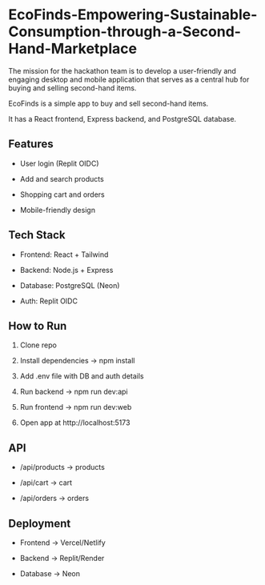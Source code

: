 # EcoFinds-Empowering-Sustainable-Consumption-through-a-Second-Hand-Marketplace

The mission for the hackathon team is to develop a user-friendly and engaging desktop and mobile application that serves as a central hub for buying and selling second-hand items.

EcoFinds is a simple app to buy and sell second-hand items.  

It has a React frontend, Express backend, and PostgreSQL database.  



## Features

- User login (Replit OIDC)  

- Add and search products  

- Shopping cart and orders  

- Mobile-friendly design  



## Tech Stack

- Frontend: React + Tailwind  

- Backend: Node.js + Express  

- Database: PostgreSQL (Neon)  

- Auth: Replit OIDC  



## How to Run

1. Clone repo  

2. Install dependencies → npm install  

3. Add .env file with DB and auth details  

4. Run backend → npm run dev:api  

5. Run frontend → npm run dev:web  

6. Open app at http://localhost:5173  



## API

- /api/products → products  

- /api/cart → cart  

- /api/orders → orders  



## Deployment

- Frontend → Vercel/Netlify  

- Backend → Replit/Render  

- Database → Neon
